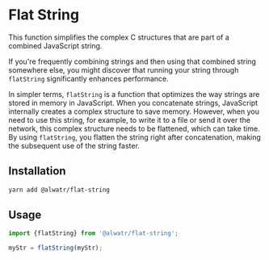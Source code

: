 # Flat String

This function simplifies the complex C structures that are part of a combined JavaScript string.

If you're frequently combining strings and then using that combined string somewhere else, you might discover that running your string through `flatString` significantly enhances performance.

In simpler terms, `flatString` is a function that optimizes the way strings are stored in memory in JavaScript. When you concatenate strings, JavaScript internally creates a complex structure to save memory. However, when you need to use this string, for example, to write it to a file or send it over the network, this complex structure needs to be flattened, which can take time. By using `flatString`, you flatten the string right after concatenation, making the subsequent use of the string faster.

## Installation

```bash
yarn add @alwatr/flat-string
```

## Usage

```typescript
import {flatString} from '@alwatr/flat-string';

myStr = flatString(myStr);
```
